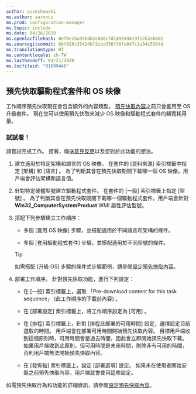 ```yaml
---
author: aczechowski
ms.author: aaroncz
ms.prod: configuration-manager
ms.topic: include
ms.date: 04/26/2019
ms.openlocfilehash: 0ef8e15a93b0b2c600c7d189049819f12b2eb602
ms.sourcegitcommit: bbf820c35414bf2cba356f30fe047c1a34c5384d
ms.translationtype: HT
ms.contentlocale: zh-TW
ms.lasthandoff: 04/21/2020
ms.locfileid: "81699446"
---
```

## <a name="pre-cache-driver-packages-and-os-images"></a><a name="bkmk_precache"></a> 預先快取驅動程式套件和 OS 映像

<!--4224642-->
工作順序預先快取現在會包含額外的內容類型。 [預先快取內容](../../../../../osd/deploy-use/create-a-task-sequence-to-upgrade-an-operating-system.md#configure-pre-cache-content)之前只會套用至 OS 升級套件。 現在您可以使用預先快取來減少 OS 映像和驅動程式套件的頻寬耗用量。

### <a name="try-it-out"></a>試試看！

請嘗試完成工作。 接著，傳送[意見反應](../../../../understand/find-help.md#product-feedback)以及您對於此功能的想法。

1. 建立適用於特定架構和語言的 OS 映像。 在套件的 [資料來源]  索引標籤中指定 [架構]  和 [語言]  。 為了判斷其會在預先快取期間下載哪一個 OS 映像，用戶端會評估架構和語言值。  

2. 針對特定硬體型號建立驅動程式套件。 在套件的 [一般]  索引標籤上指定 [型號]  。 為了判斷其會在預先快取期間下載哪一個驅動程式套件，用戶端會針對 **Win32_ComputerSystemProduct** WMI 屬性評估型號。  

3. 搭配下列步驟建立工作順序：  

    - 多個 [套用 OS 映像]  步驟，並搭配適用於不同語言和架構的條件。  

    - 多個 [套用驅動程式套件]  步驟，並搭配適用於不同型號的條件。  

    > [!Tip]  
    > 如需搭配 [升級 OS] 步驟的條件式步驟範例，請參閱[設定預先快取內容](../../../../../osd/deploy-use/create-a-task-sequence-to-upgrade-an-operating-system.md#configure-pre-cache-content)。  

4. 部署工作順序。 針對預先快取功能，進行下列設定：  

    - 在 [一般]  索引標籤上，選取 「Pre-download content for this task sequence」 (此工作順序的下載前內容)  。  

    - 在 [部署設定]  索引標籤上，將工作順序設定為 [可用]  。  

    - 在 [排程]  索引標籤上，針對 [排程此部署的可用時間]  設定，選擇設定目前選取的時間。 用戶端會在部署可用時間開始預先快取內容。 目標用戶端收到這個原則時，可用時間會是過去時間，因此會立即開始預先快取下載。 如果用戶端收到此原則，但可用時間是未來時間，則除非有可用的時間，否則用戶端無法開始預先快取內容。  

    - 在 [發佈點]  索引標籤上，設定 [部署選項]  設定。 如果未在使用者開始安裝之前預先快取內容，用戶端就會使用這些設定。  

如需預先快取行為和功能的詳細資訊，請參閱[設定預先快取內容](../../../../../osd/deploy-use/create-a-task-sequence-to-upgrade-an-operating-system.md#configure-pre-cache-content)。

